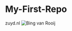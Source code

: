 # My-First-Repo
zuyd.nl
![Bing van Rooij](https://video-images.vice.com/test-uploads/articles/5d790fba9a79ac000851c08a/social_lede/1585135996666-P1000731.jpeg?crop=0.5627931214174049xw:1xh;center,center)
